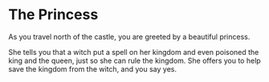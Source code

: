 # The Princess
As you travel north of the castle, you are greeted by a beautiful princess.

She tells you that a witch put a spell on her kingdom and even poisoned the king and the queen, just so she can rule the kingdom. She offers you to help save the kingdom from the witch, and you say yes. 